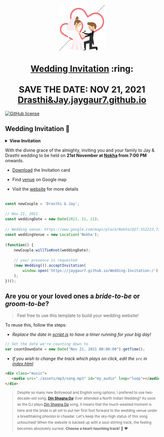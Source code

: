 
<p align="center"><a href="https://jaygaur7.github.io/Wedding-Invitation-/"><img src="./assets/wedding.gif" width="150px" height="150px"/></a></p>
<h1 align="center"><a href="https://jaygaur7.github.io/Wedding-Invitation-/">Wedding Invitation</a> :ring: <br> <br> SAVE THE DATE: NOV 21, 2021 <br> <a href="https://jaygaur7.github.io/Wedding-Invitation-/">Drasthi&Jay.jaygaur7.github.io</a></h1>

 [![GitHub license](https://img.shields.io/github/license/vinitshahdeo/Wedding-Invitation?logo=github)](https://github.com/jaygaur7/Wedding-Invitation-)

## Wedding Invitation :ring:

<details>
  <summary><strong>View Invitation</strong></summary>
  <a href="https://jaygaur7.github.io/Wedding-Invitation-/"><img src="./assets/img/Drasthi&Jay.jpeg" /></a>
</details>

With the divine grace of the almighty,
inviting you and your family to Jay & Drasthi wedding to be held on **21st November at [Nokha](https://www.google.com/maps/place/Nokha/@27.552223,73.4699813,17z/data=!3m1!4b1!4m5!3m4!1s0x396aa962dc0fef7d:0x799c90a213e4d9d1!8m2!3d27.5522791!4d73.4721366) from 7:00 PM** onwards.

- [Download](https://github.com/jaygaur7/Wedding-Invitation-/raw/master/invitation/Drasthi%20%26%20Jay.pdf) the Invitation card

- Find [venue](https://www.google.com/maps/place/Nokha/@27.552223,73.4699813,17z/data=!3m1!4b1!4m5!3m4!1s0x396aa962dc0fef7d:0x799c90a213e4d9d1!8m2!3d27.5522791!4d73.4721366) on Google map

- Visit the [website](https://jaygaur7.github.io/Wedding-Invitation-/) for more details

```js

const newCouple = 'Drasthi & Jay';

// Nov 21, 2021
const weddingDate = new Date(2021, 11, 21);

// Wedding venue: https://www.google.com/maps/place/Nokha/@27.552223,73.4699813,17z/data=!3m1!4b1!4m5!3m4!1s0x396aa962dc0fef7d:0x799c90a213e4d9d1!8m2!3d27.5522791!4d73.4721366
const weddingVenue = new Location('Nokha');

(function() {
    newCouple.willTieKnot(weddingDate);

    // your presence is requested
    (new Wedding()).acceptInvitation(
        window.open('https://jaygaur7.github.io/Wedding-Invitation-/')
    );
})();


```

## Are you or your loved ones a *bride-to-be* or *groom-to-be*? 
> Feel free to use this template to build your wedding website!

To reuse this, follow the steps:

- *Replace the date in [script.js](https://github.com/jaygaur7/Wedding-Invitation-/blob/master/js/script.js#L29) to have a timer running for your big day!*

```js
// Set the date we're counting down to
var countDownDate = new Date("Nov 21, 2021 00:00:00").getTime();
```

- *If you wish to change the track which plays on click, edit the `src` in [index.html](https://github.com/jaygaur7/Wedding-Invitation-/blob/master/index.html#L69)*

```html
<div class="music">
   <audio src="./assets/mp3/song.mp3" id="my_audio" loop="loop"></audio> 
</div>
```

> <sup>Despite so many new Bollywood and English song options, I prefered to use two-decade-old song, **[Din Shagna Da](https://youtu.be/X0MDALpV29s)**! Ever attended a North Indian Wedding? As soon as the DJ plays [Din Shagna Da](https://youtu.be/Mj4eK5YViCs) song, it means that the much-awaited moment is here and the bride is all set to put her first foot forward to the wedding venue under a breathtaking phoolon ki chaadar. Let's keep the sky-high status of this song untouched! When the website is backed up with a soul-stirring track, the feeling becomes absolutely surreal. **Choose a heart-touching track!** :musical_note: :heart: </sup>



